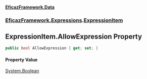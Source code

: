 #### [EficazFramework.Data](EficazFrameworkData.md 'EficazFramework Data')
### [EficazFramework.Expressions](EficazFrameworkData.md#EficazFramework.Expressions 'EficazFramework.Expressions').[ExpressionItem](EficazFramework.Expressions/ExpressionItem.md 'EficazFramework.Expressions.ExpressionItem')

## ExpressionItem.AllowExpression Property

```csharp
public bool AllowExpression { get; set; }
```

#### Property Value
[System.Boolean](https://docs.microsoft.com/en-us/dotnet/api/System.Boolean 'System.Boolean')